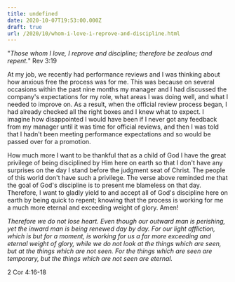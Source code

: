 ```yaml
---
title: undefined
date: 2020-10-07T19:53:00.000Z
draft: true
url: /2020/10/whom-i-love-i-reprove-and-discipline.html
---
```


"_Those whom I love, I reprove and discipline; therefore be zealous and repent._" ‭‭Rev ‭3:19‬

At my job, we recently had performance reviews and I was thinking about how anxious free the process was for me. This was because on several occasions within the past nine months my manager and I had discussed the company's expectations for my role, what areas I was doing well, and what I needed to improve on. As a result, when the official review process began, I had already checked all the right boxes and I knew what to expect. I imagine how disappointed I would have been if I never got any feedback from my manager until it was time for official reviews, and then I was told that I hadn't been meeting performance expectations and so would be passed over for a promotion.

How much more I want to be thankful that as a child of God I have the great privilege of being disciplined by Him here on earth so that I don't have any surprises on the day I stand before the judgment seat of Christ. The people of this world don't have such a privilege. The verse above reminded me that the goal of God's discipline is to present me blameless on that day. Therefore, I want to gladly yield to and accept all of God's discipline here on earth by being quick to repent; knowing that the process is working for me a much more eternal and exceeding weight of glory. Amen!

_Therefore we do not lose heart. Even though our outward man is perishing, yet the inward man is being renewed day by day. For our light affliction, which is but for a moment, is working for us a far more exceeding and eternal weight of glory, while we do not look at the things which are seen, but at the things which are not seen. For the things which are seen are temporary, but the things which are not seen are eternal._

2 Cor 4:16-18
